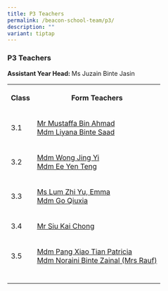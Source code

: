 ```yaml
---
title: P3 Teachers
permalink: /beacon-school-team/p3/
description: ""
variant: tiptap
---
```

<h3>P3 Teachers</h3>
<p><strong>Assistant Year Head: </strong>Ms Juzain Binte Jasin</p>
<table style="minWidth: 50px">
<colgroup>
<col>
<col>
</colgroup>
<tbody>
<tr>
<th rowspan="1" colspan="1">
<p><strong>Class</strong>
</p>
</th>
<th rowspan="1" colspan="1">
<p><strong>Form Teachers</strong>
</p>
</th>
</tr>
<tr>
<td rowspan="1" colspan="1">
<p>3.1</p>
</td>
<td rowspan="1" colspan="1">
<p><a href="mailto:mustaffa_ahmad@moe.edu.sg" rel="noopener nofollow" target="_blank">Mr Mustaffa Bin Ahmad</a>
<br><a href="mailto:liyana_saad@moe.edu.sg" rel="noopener nofollow" target="_blank">Mdm Liyana Binte Saad</a>
</p>
</td>
</tr>
<tr>
<td rowspan="1" colspan="1">
<p>3.2</p>
</td>
<td rowspan="1" colspan="1">
<p><a href="mailto:wong_jing_yi@moe.edu.sg" rel="noopener nofollow" target="_blank">Mdm Wong Jing Yi</a>
<br><a href="mailto:ee_yen_teng@moe.edu.sg" rel="noopener nofollow" target="_blank">Mdm Ee Yen Teng</a>
</p>
</td>
</tr>
<tr>
<td rowspan="1" colspan="1">
<p>3.3</p>
</td>
<td rowspan="1" colspan="1">
<p><a href="mailto:lum_zhi_yu_emma@moe.edu.sg" rel="noopener nofollow" target="_blank">Ms Lum Zhi Yu, Emma</a>
<br><a href="mailto:go_qiuxia@moe.edu.sg" rel="noopener nofollow" target="_blank">Mdm Go Qiuxia</a>
</p>
</td>
</tr>
<tr>
<td rowspan="1" colspan="1">
<p>3.4</p>
</td>
<td rowspan="1" colspan="1">
<p><a href="mailto:siu_kai_chong@moe.edu.sg" rel="noopener nofollow" target="_blank">Mr Siu Kai Chong</a>
</p>
</td>
</tr>
<tr>
<td rowspan="1" colspan="1">
<p>3.5</p>
</td>
<td rowspan="1" colspan="1">
<p><a href="mailto:pang_xiao_tian_patricia@moe.edu.sg" rel="noopener nofollow" target="_blank">Mdm Pang Xiao Tian Patricia</a>
<br><a href="mailto:noraini_zainal@moe.edu.sg" rel="noopener nofollow" target="_blank">Mdm Noraini Binte Zainal (Mrs Rauf)</a>
</p>
</td>
</tr>
<tr>
<td rowspan="1" colspan="1">
<p></p>
</td>
<td rowspan="1" colspan="1">
<p></p>
</td>
</tr>
</tbody>
</table>
<p></p>